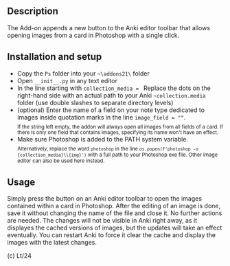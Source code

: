 ## Description

The Add-on appends a new button to the Anki editor toolbar that allows opening images from a card in Photoshop with a single click.

## Installation and setup

- Copy the `Ps` folder into your `~\addons21\` folder
- Open `__init__.py` in any text editor
- In the line starting with `collection_media = ` Replace the dots on the right-hand side with an actual path to your Anki `~collection.media` folder (use double slashes to separate directory levels)
- (optional) Enter the name of a field on your note type dedicated to images inside quotation marks in the line `image_field = ""`. <br><sub>If the string left empty, the addon will always open all images from all fields of a card. If there is only one field that contains images, specifying its name won't have an effect.</sub>
- Make sure Photoshop is added to the PATH system variable. <br><sub>Alternatively, replace the word `photoshop` in the line `os.popen(f'photoshop -o {collection_media}\\{img}')` with a full path to your Photoshop exe file. Other image editor can also be used here instead.</sub>

## Usage

Simply press the button on an Anki editor toolbar to open the images contained within a card in Photoshop. After the editing of an image is done, save it without changing the name of the file and close it. No further actions are needed. The changes will not be visible in Anki right away, as it displayes the cached versions of images, but the updates will take an effect eventually. You can restart Anki to force it clear the cache and display the images with the latest changes.

(c) Lt/24
